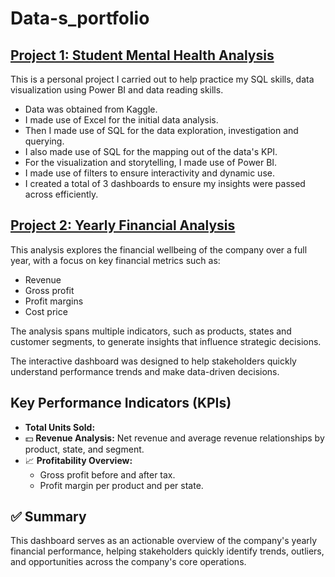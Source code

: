 # Data-s_portfolio

## [Project 1: Student Mental Health Analysis](https://github.com/AMATULLAH481/Student-Mental-Health)

This is a personal project I carried out to help practice my SQL skills, data visualization using Power BI and data reading skills.

* Data was obtained from Kaggle.
* I made use of Excel for the initial data analysis.
* Then I made use of SQL for the data exploration, investigation  and querying.
* I also made use of SQL for the mapping out of the data's KPI.
* For the visualization and storytelling, I made use of Power BI.
* I made use of filters to ensure interactivity and dynamic use.
* I created a total of 3 dashboards to ensure my insights were passed across efficiently.

## [Project 2: Yearly Financial Analysis](https://github.com/AMATULLAH481/Yearly_Financial_Dashboard)

This analysis explores the financial wellbeing of the company over a full year, with a focus on key financial metrics such as:

* Revenue
* Gross profit
* Profit margins
* Cost price

The analysis spans multiple indicators, such as products, states and customer segments, to generate insights that influence strategic decisions.

The interactive dashboard was designed to help stakeholders quickly understand performance trends and make data-driven decisions.

## Key Performance Indicators (KPIs)

* **Total Units Sold:** 
* 💵 **Revenue Analysis:** Net revenue and average revenue relationships by product, state, and segment.
* 📈 **Profitability Overview:**
  * Gross profit before and after tax.
  * Profit margin per product and per state.

## ✅ Summary

This dashboard serves as an actionable overview of the company's yearly financial performance, helping stakeholders quickly identify trends, outliers, and opportunities across the company's core operations.


